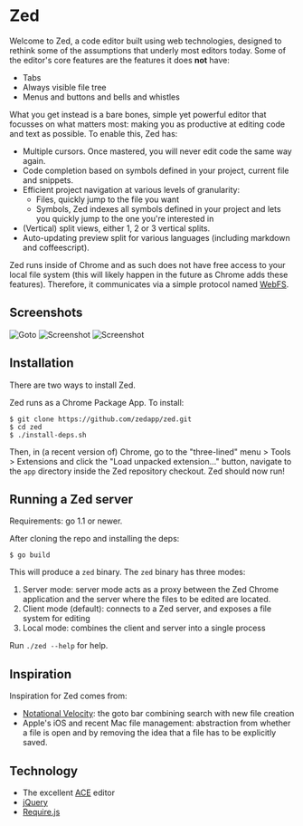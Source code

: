 Zed
======

Welcome to Zed, a code editor built using web technologies, designed to rethink
some of the assumptions that underly most editors today. Some of the editor's
core features are the features it does **not** have:

* Tabs
* Always visible file tree
* Menus and buttons and bells and whistles

What you get instead is a bare bones, simple yet powerful editor that focusses
on what matters most: making you as productive at editing code and text as
possible. To enable this, Zed has:

* Multiple cursors. Once mastered, you will never edit code the same way again.
* Code completion based on symbols defined in your project, current file and
  snippets.
* Efficient project navigation at various levels of granularity:
    * Files, quickly jump to the file you want
    * Symbols, Zed indexes all symbols defined in your project and lets you
      quickly jump to the one you're interested in
* (Vertical) split views, either 1, 2 or 3 vertical splits.
* Auto-updating preview split for various languages (including markdown and
  coffeescript).

Zed runs inside of Chrome and as such does not have free access to your local
file system (this will likely happen in the future as Chrome adds these features).
Therefore, it communicates via a simple protocol named
[WebFS](https://github.com/zedapp/zed/blob/master/app/manual/webfs.md). 

Screenshots
-----------

![Goto](http://zef.me/wp-content/uploads/2013/03/goto.png)
![Screenshot](http://zef.me/wp-content/uploads/2013/03/Screen-Shot-2013-03-26-at-11.02.55.png)
![Screenshot](http://zef.me/wp-content/uploads/2013/03/complete.png)

Installation
------------
There are two ways to install Zed.



Zed runs as a Chrome Package App. To install:

    $ git clone https://github.com/zedapp/zed.git
    $ cd zed
    $ ./install-deps.sh

Then, in (a recent version of) Chrome, go to the "three-lined" menu > Tools >
Extensions and click the "Load unpacked extension..." button, navigate to the
`app` directory inside the Zed repository checkout. Zed should now run!

Running a Zed server
----------------------

Requirements: go 1.1 or newer.

After cloning the repo and installing the deps:

    $ go build
    
This will produce a `zed` binary. The `zed` binary has three modes:

1. Server mode: server mode acts as a proxy between the Zed Chrome application
   and the server where the files to be edited are located.
2. Client mode (default): connects to a Zed server, and exposes a file system
   for editing
3. Local mode: combines the client and server into a single process

Run `./zed --help` for help.

Inspiration
-----------

Inspiration for Zed comes from:

* [Notational Velocity](http://notational.net): the goto bar combining search
  with new file creation
* Apple's iOS and recent Mac file management: abstraction from whether a file
  is open and by removing the idea that a file has to be explicitly saved.

Technology
----------

* The excellent [ACE](http://github.com/ajaxorg/ace) editor
* [jQuery](http://jquery.com)
* [Require.js](http://requirejs.org)
